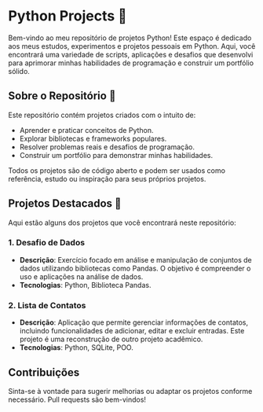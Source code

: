 # Python Projects 🐍

Bem-vindo ao meu repositório de projetos Python! Este espaço é dedicado aos meus estudos, experimentos e projetos pessoais em Python. Aqui, você encontrará uma variedade de scripts, aplicações e desafios que desenvolvi para aprimorar minhas habilidades de programação e construir um portfólio sólido.

## Sobre o Repositório 📂

Este repositório contém projetos criados com o intuito de:
- Aprender e praticar conceitos de Python.
- Explorar bibliotecas e frameworks populares.
- Resolver problemas reais e desafios de programação.
- Construir um portfólio para demonstrar minhas habilidades.

Todos os projetos são de código aberto e podem ser usados como referência, estudo ou inspiração para seus próprios projetos.

## Projetos Destacados 🚀

Aqui estão alguns dos projetos que você encontrará neste repositório:
### 1. **Desafio de Dados**
   - **Descrição**: Exercício focado em análise e manipulação de conjuntos de dados utilizando bibliotecas como Pandas. O objetivo é compreender o uso e aplicações na análise de dados.
   - **Tecnologias**: Python, Biblioteca Pandas.

### 2. **Lista de Contatos**
   - **Descrição**: Aplicação que permite gerenciar informações de contatos, incluindo funcionalidades de adicionar, editar e excluir entradas. Este projeto é uma reconstrução de outro projeto acadêmico.
   - **Tecnologias**: Python, SQLite, POO.

## **Contribuições**
Sinta-se à vontade para sugerir melhorias ou adaptar os projetos conforme necessário. Pull requests são bem-vindos!

